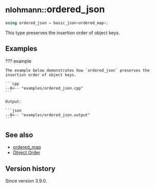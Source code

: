 # <small>nlohmann::</small>ordered_json

```cpp
using ordered_json = basic_json<ordered_map>;
```

This type preserves the insertion order of object keys.

## Examples

??? example

    The example below demonstrates how `ordered_json` preserves the insertion order of object keys.

    ```cpp
    --8<-- "examples/ordered_json.cpp"
    ```

    Output:

    ```json
    --8<-- "examples/ordered_json.output"
    ```

## See also

- [ordered_map](ordered_map.md)
- [Object Order](../features/object_order.md)

## Version history

Since version 3.9.0.
